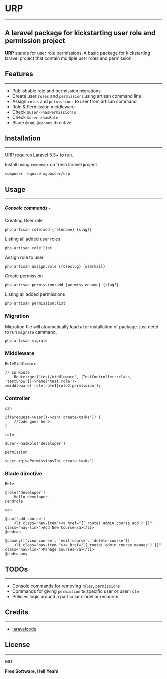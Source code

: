 # URP 
---------------------------------------

## A laravel package for kickstarting user role and permission project


**URP** stands for user role permissions. A basic package for kickstarting laravel project that contain multiple user roles and permission.


## Features
---------------------------------------

- Publishable role and permission migrations 
- Create user `roles` and `permissions` using artisan command line
- Assign `roles` and `permissions` to user from artisan command
- Role & Permission middleware
- Check `$user->hasPermissionTo`
- Check `$user->hasRole`
- Blade `@can`, `@cannot` directive

## 
## Installation
---------------------------------------

URP requires [Laravel](https://laravel.com/) 5.3+ to run.

Install using `composer` on fresh laravel project.

```sh
composer require agoussec/urp
```


## Usage
---------------------------------------
##### Console commands -

Creating User role
```
php artisan role:add {rolename} {slug?}
```

Listing all added user roles
```
php artisan role:list
```


Assign role to user
```
php artisan assign:role {roleslug} {usermail}
```


Create permission
```
php artisan permission:add {permissionname} {slug?}
```


Listing all added permissions
```
php artisan permission:list
```

### Migration
Migration file will atoumatically load after installation of package. just need to run `migrate` cammand.

    php artisan migrate
    
### Middleware

`RoleMiddleware`
    
    // In Route
        Route::get('test/middleware', [TestController::class, 'testShow'])->name('test.role')->middleware('role:role1|role2,permission');
### Controller
    
`can`

    if($request->user()->can('create-tasks')) {
        //Code goes here
    }
    
`role`

    $user->hasRole('developer')
    
`permission`

    $user->givePermissionsTo('create-tasks')
    
### Blade directive

`Role`

    @role('developer')
        Hello developer
    @endrole
    
`can`
    
    @can('add-course')
        <li class="nav-item"><a href="{{ route('admin.course.add') }}" class="nav-link">Add New Course</a></li>
    @endcan
    
    @canany(['view-course', 'edit-course', 'delete-course'])
        <li class="nav-item "><a href="{{ route('admin.course.manage') }}" class="nav-link">Manage Courses</a></li>
    @endcanany

## TODOs
---------------------------------------------------------------
* Console commands for removing `roles`, `permissions`
* Commands for giving `permission` to specific user or user `role`
* Policies logic around a particular model or resource.

## Credits
---------------------------------------------------------------

* [laravelcode](https://www.laravelcode.com/post/laravel-7-user-roles-and-permissions-tutorial-without-packages)


## License
---------------------------------------------------------------

MIT

**Free Software, Hell Yeah!**

